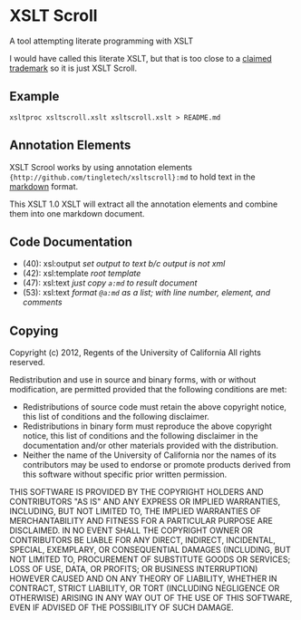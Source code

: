 
# XSLT Scroll
A tool attempting literate programming with XSLT

I would have called this literate XSLT, but that is too close to a
[claimed trademark](http://www.cranesoftwrights.com/ns/literate-xslt/index.htm) so
it is just XSLT Scroll.

## Example

```
xsltproc xsltscroll.xslt xsltscroll.xslt > README.md
```

## Annotation Elements

XSLT Scrool works by using annotation elements
`{http://github.com/tingletech/xsltscroll}:md` to hold text in the
[markdown](http://daringfireball.net/projects/markdown/) format.

This XSLT 1.0 XSLT will extract all the annotation elements and
combine them into one markdown document.

## Code Documentation

 * (40): xsl:output *set output to text b/c output is not xml*
 * (42): xsl:template *root template*
 * (47): xsl:text *just copy `a:md` to result document*
 * (53): xsl:text *format `@a:md` as a list; with line number, element, and comments*

## Copying
Copyright (c) 2012, Regents of the University of California
All rights reserved.

Redistribution and use in source and binary forms, with or without
modification, are permitted provided that the following conditions are met:

- Redistributions of source code must retain the above copyright notice, 
  this list of conditions and the following disclaimer.
- Redistributions in binary form must reproduce the above copyright notice, 
  this list of conditions and the following disclaimer in the documentation 
  and/or other materials provided with the distribution.
- Neither the name of the University of California nor the names of its
  contributors may be used to endorse or promote products derived from this 
  software without specific prior written permission.

THIS SOFTWARE IS PROVIDED BY THE COPYRIGHT HOLDERS AND CONTRIBUTORS "AS IS" 
AND ANY EXPRESS OR IMPLIED WARRANTIES, INCLUDING, BUT NOT LIMITED TO, THE 
IMPLIED WARRANTIES OF MERCHANTABILITY AND FITNESS FOR A PARTICULAR PURPOSE 
ARE DISCLAIMED. IN NO EVENT SHALL THE COPYRIGHT OWNER OR CONTRIBUTORS BE 
LIABLE FOR ANY DIRECT, INDIRECT, INCIDENTAL, SPECIAL, EXEMPLARY, OR 
CONSEQUENTIAL DAMAGES (INCLUDING, BUT NOT LIMITED TO, PROCUREMENT OF 
SUBSTITUTE GOODS OR SERVICES; LOSS OF USE, DATA, OR PROFITS; OR BUSINESS 
INTERRUPTION) HOWEVER CAUSED AND ON ANY THEORY OF LIABILITY, WHETHER IN 
CONTRACT, STRICT LIABILITY, OR TORT (INCLUDING NEGLIGENCE OR OTHERWISE) 
ARISING IN ANY WAY OUT OF THE USE OF THIS SOFTWARE, EVEN IF ADVISED OF THE 
POSSIBILITY OF SUCH DAMAGE.
